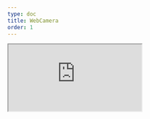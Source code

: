 ```yaml
---
type: doc
title: WebCamera
order: 1
---
```


<iframe class="editor" src="https://grimoiregl.github.io/grimoire.gl-example#example-001"></iframe>
